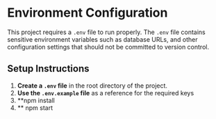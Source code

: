 # Environment Configuration

This project requires a `.env` file to run properly. The `.env` file contains sensitive environment variables such as database URLs, and other configuration settings that should not be committed to version control.

## Setup Instructions

1. **Create a `.env` file** in the root directory of the project.
2. **Use the `.env.example` file** as a reference for the required keys
3. **npm install
4. ** npm start
